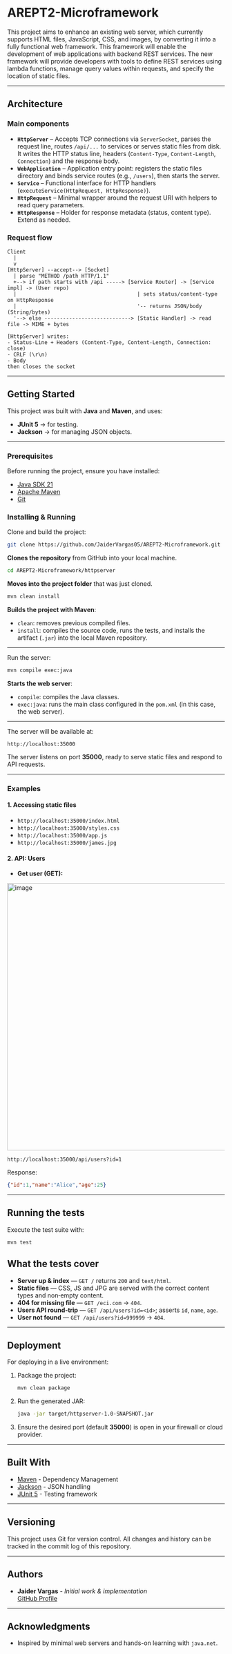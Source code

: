 # AREPT2-Microframework

This project aims to enhance an existing web server, which currently supports HTML files, JavaScript, CSS, and images, by converting it into a fully functional web framework. This framework will enable the development of web applications with backend REST services. The new framework will provide developers with tools to define REST services using lambda functions, manage query values within requests, and specify the location of static files.

---
## Architecture

### Main components

- **`HttpServer`** – Accepts TCP connections via `ServerSocket`, parses the request line, routes `/api/...` to services or serves static files from disk. It writes the HTTP status line, headers (`Content-Type`, `Content-Length`, `Connection`) and the response body.
- **`WebApplication`** – Application entry point: registers the static files directory and binds service routes (e.g., `/users`), then starts the server.
- **`Service`** – Functional interface for HTTP handlers (`executeService(HttpRequest, HttpResponse)`).
- **`HttpRequest`** – Minimal wrapper around the request URI with helpers to read query parameters.
- **`HttpResponse`** – Holder for response metadata (status, content type). Extend as needed.

### Request flow

```
Client
  |
  v
[HttpServer] --accept--> [Socket]
  | parse "METHOD /path HTTP/1.1"
  +--> if path starts with /api -----> [Service Router] -> [Service impl] -> (User repo)
  |                                       | sets status/content-type on HttpResponse
  |                                       '-- returns JSON/body (String/bytes)
  '--> else ----------------------------> [Static Handler] -> read file -> MIME + bytes

[HttpServer] writes:
- Status-Line + Headers (Content-Type, Content-Length, Connection: close)
- CRLF (\r\n)
- Body
then closes the socket
```
---

## Getting Started

This project was built with **Java** and **Maven**, and uses:

- **JUnit 5** → for testing.  
- **Jackson** → for managing JSON objects.

---

### Prerequisites

Before running the project, ensure you have installed:

- [Java SDK 21](https://jdk.java.net/21/)  
- [Apache Maven](https://maven.apache.org/)  
- [Git](https://git-scm.com/)


### Installing & Running
Clone and build the project:

```bash
git clone https://github.com/JaiderVargas05/AREPT2-Microframework.git
```
**Clones the repository** from GitHub into your local machine.

```bash
cd AREPT2-Microframework/httpserver
```
**Moves into the project folder** that was just cloned.

```bash
mvn clean install
```
**Builds the project with Maven**:  
- `clean`: removes previous compiled files.  
- `install`: compiles the source code, runs the tests, and installs the artifact (`.jar`) into the local Maven repository.  

---

Run the server:

```bash
mvn compile exec:java
```
**Starts the web server**:  
- `compile`: compiles the Java classes.  
- `exec:java`: runs the main class configured in the `pom.xml` (in this case, the web server).  

---

The server will be available at:

```
http://localhost:35000
```
The server listens on port **35000**, ready to serve static files and respond to API requests.  

---

### Examples

#### 1. Accessing static files

- `http://localhost:35000/index.html`
- `http://localhost:35000/styles.css`
- `http://localhost:35000/app.js`
- `http://localhost:35000/james.jpg`

#### 2. API: Users

- **Get user (GET):**
<img width="1756" height="619" alt="image" src="https://github.com/user-attachments/assets/f99098f1-442a-4315-bba4-5fd3fff5e2c9" />

```
http://localhost:35000/api/users?id=1
```

Response:
```json
{"id":1,"name":"Alice","age":25}
```
---

## Running the tests

Execute the test suite with:

```bash
mvn test
```

## What the tests cover

- **Server up & index** — `GET /` returns `200` and `text/html`.
- **Static files** — CSS, JS and JPG are served with the correct content types and non‑empty content.
- **404 for missing file** — `GET /eci.com` → `404`.
- **Users API round‑trip** — `GET /api/users?id=<id>`; asserts `id`, `name`, `age`.
- **User not found** — `GET /api/users?id=999999` → `404`.


---

## Deployment

For deploying in a live environment:

1. Package the project:
   ```bash
   mvn clean package
   ```
2. Run the generated JAR:
   ```bash
   java -jar target/httpserver-1.0-SNAPSHOT.jar
   ```
3. Ensure the desired port (default **35000**) is open in your firewall or cloud provider.

---

## Built With

* [Maven](https://maven.apache.org/) - Dependency Management  
* [Jackson](https://github.com/FasterXML/jackson) - JSON handling  
* [JUnit 5](https://junit.org/junit5/) - Testing framework  

---

## Versioning

This project uses Git for version control.
All changes and history can be tracked in the commit log of this repository.

---

## Authors

* **Jaider Vargas** - *Initial work & implementation*  
  [GitHub Profile](https://github.com/JaiderVargas05)

---

## Acknowledgments
* Inspired by minimal web servers and hands-on learning with `java.net`.  
